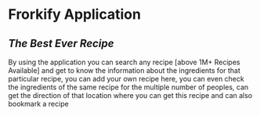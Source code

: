 # Frorkify Application

## _The Best Ever Recipe_

By using the application you can search any recipe [above 1M+ Recipes Available] and get to know the information about the ingredients for that particular recipe, you can add your own recipe here, you can even check the ingredients of the same recipe for the multiple number of peoples, can get the direction of that location where you can get this recipe and can also bookmark a recipe